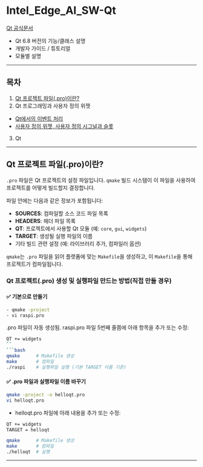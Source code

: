 # Intel_Edge_AI_SW-Qt
[Qt 공식문서](https://doc.qt.io/qt-6.8/index.html)
+ Qt 6.8 버전의 기능/클래스 설명
+ 개발자 가이드 / 튜토리얼
+ 모듈별 설명
---
## 목차
1. [Qt 프로젝트 파일(.pro)이란?](#qt-프로젝트-파일pro이란)<br>
2. Qt 프로그래밍과 사용자 정의 위젯
- [Qt에서의 이벤트 처리](button)
- [사용자 정의 위젯, 사용자 정의 시그널과 슬롯](customwidget)<br>
3. Qt 
---

## Qt 프로젝트 파일(.pro)이란?

`.pro` 파일은 Qt 프로젝트의 설정 파일입니다. `qmake` 빌드 시스템이 이 파일을 사용하여 프로젝트를 어떻게 빌드할지 결정합니다.

파일 안에는 다음과 같은 정보가 포함됩니다:
- **SOURCES**: 컴파일할 소스 코드 파일 목록
- **HEADERS**: 헤더 파일 목록
- **QT**: 프로젝트에서 사용할 Qt 모듈 (예: `core`, `gui`, `widgets`)
- **TARGET**: 생성될 실행 파일의 이름
- 기타 빌드 관련 설정 (예: 라이브러리 추가, 컴파일러 옵션)

`qmake`는 `.pro` 파일을 읽어 플랫폼에 맞는 `Makefile`을 생성하고, 이 `Makefile`을 통해 프로젝트가 컴파일됩니다.

### Qt 프로젝트(.pro) 생성 및 실행파일 만드는 방법(직접 만들 경우)

#### ✅ 기본으로 만들기

```bash
- qmake -project
- vi raspi.pro
```
.pro 파일이 자동 생성됨.
raspi.pro 파일 5번째 줄쯤에 아래 항목을 추가 또는 수정:
```bash
QT += widgets
``
```bash
qmake      # Makefile 생성
make       # 컴파일
./raspi    # 실행파일 실행 (기본 TARGET 이름 기준)
```

#### ✅ .pro 파일과 실행파일 이름 바꾸기
```bash
qmake -project -o helloqt.pro
vi helloqt.pro
```
- helloqt.pro 파일에 아래 내용을 추가 또는 수정:
```bash
QT += widgets
TARGET = helloqt
```
```bash
qmake      # Makefile 생성
make       # 컴파일
./helloqt  # 실행
```

---
